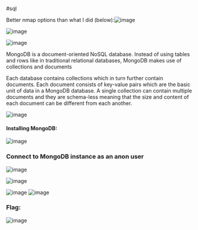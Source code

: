 #sql 

Better nmap options than what I did (below):![image](https://github.com/Meowdypi/Starting-Point---Tier-0/assets/122643833/917fc040-9d38-4a8c-884c-45ef16a1f673)

![image](https://github.com/Meowdypi/Starting-Point---Tier-0/assets/122643833/f13a1114-526d-4fb2-96a4-734ccc7c71db)

![image](https://github.com/Meowdypi/Starting-Point---Tier-0/assets/122643833/4a9adc78-ebb3-44ee-b2ad-a99804269285)


MongoDB is a document-oriented NoSQL database. Instead of using tables and rows like in traditional relational databases, MongoDB makes use of collections and documents

Each database contains collections which in turn further contain documents. Each document consists of key-value pairs which are the basic unit of data in a MongoDB database. A single collection can contain multiple documents and they are schema-less meaning that the size and content of each document can be different from each another.

![image](https://github.com/Meowdypi/Starting-Point---Tier-0/assets/122643833/49440a6e-794a-4080-b18a-56ed46c16f57)

#### Installing MongoDB:
![image](https://github.com/Meowdypi/Starting-Point---Tier-0/assets/122643833/2f105667-9587-41f7-902a-42e21bd009ff)

### Connect to MongoDB instance as an anon user
![image](https://github.com/Meowdypi/Starting-Point---Tier-0/assets/122643833/fdb60885-d43b-4673-8ad7-901c0c2ec5e1)

![image](https://github.com/Meowdypi/Starting-Point---Tier-0/assets/122643833/8ec81236-d0de-4eaf-9688-e1efcddf17e5)

![image](https://github.com/Meowdypi/Starting-Point---Tier-0/assets/122643833/bbdc4493-d6c2-4a5d-b98b-2dd55b6b8446)
![image](https://github.com/Meowdypi/Starting-Point---Tier-0/assets/122643833/22773f93-642f-41f4-9494-42942be12ad8)

### Flag:
![image](https://github.com/Meowdypi/Starting-Point---Tier-0/assets/122643833/4106feea-d91f-4fc6-bbd0-448f36807492)
